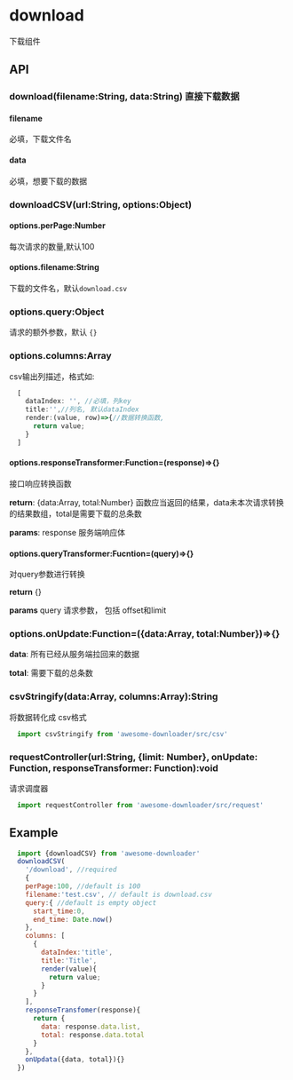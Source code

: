 # download
下载组件

## API

### download(filename:String, data:String) 直接下载数据
#### filename
必填，下载文件名
#### data
必填，想要下载的数据

### downloadCSV(url:String, options:Object)

#### options.perPage:Number
每次请求的数量,默认100

#### options.filename:String
下载的文件名，默认`download.csv`

### options.query:Object
请求的额外参数，默认 `{}`

### options.columns:Array
csv输出列描述，格式如:
```javascript
  [
    dataIndex: '', //必填，列key
    title:'',//列名, 默认dataIndex
    render:(value, row)=>{//数据转换函数,
      return value;
    } 
  ]
```

#### options.responseTransformer:Function=(response)=>{}

接口响应转换函数

**return**: {data:Array, total:Number} 函数应当返回的结果，data未本次请求转换的结果数组，total是需要下载的总条数

**params**: response 服务端响应体

#### options.queryTransformer:Fucntion=(query)=>{}

对query参数进行转换

**return**  {}

**params** query 请求参数， 包括 offset和limit

### options.onUpdate:Function=({data:Array, total:Number})=>{}

**data**: 所有已经从服务端拉回来的数据

**total**: 需要下载的总条数

### csvStringify(data:Array, columns:Array):String 

将数据转化成 csv格式
```javascript
  import csvStringify from 'awesome-downloader/src/csv'
```

### requestController(url:String, {limit: Number}, onUpdate: Function, responseTransformer: Function):void

请求调度器

```javascript
  import requestController from 'awesome-downloader/src/request'
```


## Example
```javascript
  import {downloadCSV} from 'awesome-downloader'
  downloadCSV(
    '/download', //required
    {
    perPage:100, //default is 100
    filename:'test.csv', // default is download.csv
    query:{ //default is empty object
      start_time:0,
      end_time: Date.now()
    },
    columns: [
      {
        dataIndex:'title',
        title:'Title',
        render(value){
          return value;
        }
      }
    ],
    responseTransfomer(response){
      return {
        data: response.data.list, 
        total: response.data.total
      }
    },
    onUpdata({data, total}){}
  })
```